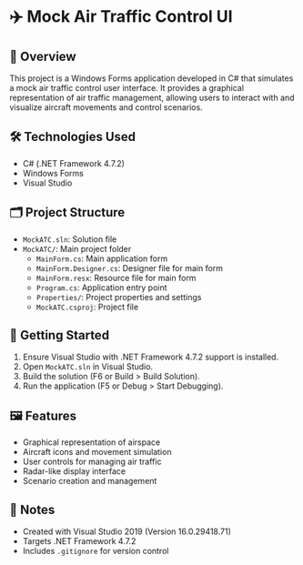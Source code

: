 # ✈️ Mock Air Traffic Control UI

## 📖 Overview

This project is a Windows Forms application developed in C# that simulates a mock air traffic control user interface. It provides a graphical representation of air traffic management, allowing users to interact with and visualize aircraft movements and control scenarios.

## 🛠️ Technologies Used

- C# (.NET Framework 4.7.2)
- Windows Forms
- Visual Studio

## 🗂️ Project Structure

- `MockATC.sln`: Solution file
- `MockATC/`: Main project folder
  - `MainForm.cs`: Main application form
  - `MainForm.Designer.cs`: Designer file for main form
  - `MainForm.resx`: Resource file for main form
  - `Program.cs`: Application entry point
  - `Properties/`: Project properties and settings
  - `MockATC.csproj`: Project file

## 🚀 Getting Started

1. Ensure Visual Studio with .NET Framework 4.7.2 support is installed.
2. Open `MockATC.sln` in Visual Studio.
3. Build the solution (F6 or Build > Build Solution).
4. Run the application (F5 or Debug > Start Debugging).

## 🖼️ Features

- Graphical representation of airspace
- Aircraft icons and movement simulation
- User controls for managing air traffic
- Radar-like display interface
- Scenario creation and management

## 📝 Notes

- Created with Visual Studio 2019 (Version 16.0.29418.71)
- Targets .NET Framework 4.7.2
- Includes `.gitignore` for version control

